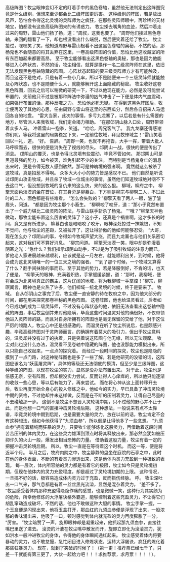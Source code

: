 高级阵图？牧尘眼神变幻不定的盯着手中的黑色卷轴，虽然他无法判定出这阵图究竟是什么级别，但想来至少都会比二级阵图更厉害。
这种级别的阵图，若是放出风声，恐怕会令得这北灵境的灵阵师为之疯狂，在那些灵阵师眼中，再珍稀的天材地宝，怕都没有这些高级阵图来的有诱惑力。
牧尘搽去嘴角的血迹，然后冲着走过来的周野，雷山他们扬了扬，道：“周叔，这我也要了。
”周野他们接过黑色卷轴，来回的翻看了一下，却也根没看出什么端倪，然后便笑着还给了牧尘。
牧尘接过，嘿嘿笑了笑，他知道周野与雷山根看不出这黑色卷轴的奥秘，不然的话，那杨鬼也不会随意的将其丢弃在这里，一卷高级阵图的价值，恐怕比他这收藏室的所有东西加起来都要高昂。
至于牧尘能够看出这黑色卷轴的奥秘，那也是因为他能够进入心阵状态，不然的话，牧尘相信，就算是换作一名二级灵阵师在这里，依旧无法发现黑色卷轴隐藏的阵图。
心阵状态起码的要三级灵阵师方才有可能触及，而且这还不是绝对，只是有着一些小几率，所以不是随便来一个三级灵阵师就能触及心阵状态，也不是随便什么人，就能够解开这上面隐藏的秘密。
牧尘收好这卷黑色阵图，回去之后可以稍微的研究一下，不过以他现在能力，必然是没可能尝试布置的，先前他只不过是被那种阵法中弥漫的凶气冲击了一下便是体内气血震动，如果强行布置的话，那种反噬之力。
恐怕他必死无疑。
在得到这黑色阵图后，牧尘便再没了其他的心思，任由周野与雷山将这里的东西瓜分，然后各自招来人马运回各自的地盘。
“雷大当家，此次的事情，多亏九龙寨了，以后若是有什么需要的地方，尽管派人来我牧域，我们定会竭力相助。
”在那邙阴山脉入口处，周野带领着众多人马。
冲着雷山一抱拳，笑道。
“哈哈，周兄客气了。
我九龙寨还得感谢你们呢，等我将这里的局势稳定下来，一定前往牧域，拜见牧锋域主！”雷山笑着回以一礼，道。
“好。
告辞。
”周野一笑，也就不再拖沓，大手一挥，带着大批人马呼啸而去，很快的便是消失在了视线的尽头。
邙阴山一战，很快的便是传出了消息。
邙阴山的覆灭，也是令得北灵境有些震动，毕竟不管如何。
那邙阴山可是黑道最强的势力，如今被灭，难免引起不少的关注。
而特别是当杨鬼身亡的消息出来时，更是令得无数人感到骇然，那可是神魄境的强者啊。
竟然就这么被杀了这牧域，真是招惹不得啊。
众多大大小小的势力皆是感叹不已。
他们自然是听说过邙阴山攻击牧域，并且杀了牧域一位城主的事情，虽然他们知道牧域绝对咽不下去这口气，但没想到牧域的复仇来的这么快，来的这么狠。
柳域，柳府之中。
柳擎天面色淡漠的坐在首位，在其身旁是柳慕白，下方则是柳宗与柳暝二人，不过此时的二人，面色都是有些难看。
“怎么会失败的？”柳擎天看了两人一眼，皱了皱眉头，问道。
“都是因为牧尘那个小畜生。
”柳暝咬了咬牙，道：“那小子竟然布置出了一个威力堪比二级灵阵的阵法，与雷山联手斩杀了杨鬼。
”“哦？”柳擎天神色微动，那牧尘能布置这么厉害的灵阵了？这小子，还真是个祸害啊，这才多长的时间，竟又是有所进步。
柳慕白也是暗暗咬了咬牙，眼神深处掠过一抹嫉恨，不知不觉间，他与牧尘的差距，又被拉开了，这让得骄傲的他如何能够忍受。
“大哥，现在怎么办？邙阴山的事，令得如今牧域声望大涨，而且九龙寨也与他们关系密切起来，这对我们可不算好消息。
”柳宗问道。
柳擎天淡漠一笑，眼中却是弥漫着阴寒之光：“急什么？我们指示邙阴山动手，不过是为了吸引牧域的注意力而已，爹他老人家进展越来越顺利，应该就是这一月左右，就能顺利出关，到时候，他将会成为这北灵境唯一的一位三天之境的强者。
”“到了那个时候，一个牧域又算得了什么？翻手间抹除的事而已，至于其他的势力，若是降服倒好，不肯的话，也灭了便是。
”柳擎天的眼神，充满着炽热，手掌缓缓紧握，道：“那时，我柳域，便将会成为北灵境真正的霸主，这片辽阔的地域，将为我柳域一手掌控！”柳宗，柳暝闻言，眼神也是火热了许多，他们柳域一统北灵境的时候，终于是要来了。
牧域。
自从邙阴山之事完了后，牧尘便一直安静的待在牧府之中，因为他大部分的时间，都在用来探究那卷神秘的黑色阵图。
这卷阵图，他也给温灵看过，后者如今已成功的成为二级灵阵师，不过没有心阵状态的他，依旧无法查看出这卷轴中隐藏的阵图，事后牧尘倒并未对他隐瞒，毕竟这些时间温灵对他的确很好，不仅带领他进入灵阵师的路，而且对自身所拥有的阵图也是毫无保留的交给了他，对于这位严厉的领路人，牧尘心中还是很感激的。
而温灵在听了牧尘所说后，也是颇感兴趣，毕竟高级阵图对于灵阵师而言，的确拥有着莫大的吸引力，但出乎牧尘意料的，温灵却并没有过于的执着，只是笑着说这阵图与他无缘，所以无法观摩。
牧尘对此也没什么办法，温灵看不见卷轴中隐藏的阵图，他也没那能力模拟出来，所以只能自己收起来，一点点的探究着。
而经过一段时间的探究，牧尘也是隐隐的摸到了一点门路，对这神秘阵图也是多了一些了解，若是他研究的没错的话，这阵图应该名为“妖莲屠灵阵”，具体的等级还无法彻底的摸清，但至少是三级阵图，这种等级的阵图，以现在牧尘的实力，显然是没办法布置出来。
对于此，牧尘也是倍感无奈，空有阵图，但却根没实力尝试，反而让得人心痒痒的，所以他只能逐渐的收敛一些心思，等以后有能力了，再来尝试。
而在将心神从这上面转移开去后，牧尘再度开始全身心的投入修炼之中，他如今的实力，早已具备了冲击灵轮境中期的资格，不过他却并未这样做，反而是在不断的压制着灵力，让得自己尽量的不去碰触那一步。
这倒不是牧尘不想晋入灵轮境中期，只不过他的野心并不止于此，而是他想一口气的直接冲击灵轮境后期。
这种想法，一般说来有点不太靠谱，毕竟灵轮境中期到后期，也是需要大量的灵力，放在以前的话，牧尘肯定不会有这种想法，但如今他获得了“九须血参”，所以倒是让得他多了一些念想。
“九须血参”拥有着精纯而狂暴的灵力，只要牧尘能够炼化这股灵力，再借助着这段时间苦苦压制的体内灵力，在这些灵力雄浑到顶点时将其释放出来，那必然会犹如被压抑许久的火山一般，爆发出相当恐怖的力量。
借助着这股力量，牧尘有着一定的把握冲击灵轮境后期。
所以，牧尘一直是在等待着这个时机。
而这一等，便是将近半个月。
半月之后，牧府内院之中，牧尘静静的盘坐在庭院的石亭之中，此时在他的身体表面，不断的有着灵力渗透出来，这是他体内灵力充盈到一种极致的表现。
每一层次，体内所容纳的灵力都是有着它的极限，牧尘如今只是灵轮境初期，但现在他体内的灵力充盈程度，却是超过了灵轮境初期的上限。
这种情况，一旦搞不好的话，极容易造成体内灵力过于充盈，反而损伤经脉。
呼。
牧尘深吐出一口气来，那气息都是有着一丝丝黑光流溢，显然是混杂着灵力。
“差不多了。
”牧尘感受着体内那种充盈得隐隐作痛的感觉，也是微微一笑，这种行为其实颇为的危险，所幸他修炼的大浮屠诀格外霸道，能够控制着这些充盈灵力，不让得它们胡乱窜动造成破坏，不然的话，他也不敢做这种大胆的事情。
牧尘手掌一握，一个玉盒便是闪现出来，他将玉盒打开，那血红的九须血参便是浮现了出来，一股浓郁的香味涌出来，他吸了一口，顿时感觉到体内就充盈的灵力再度膨胀了一分。
“厉害。
”牧尘暗赞了一声，旋即眼神却是凝重起来，他抓起那九须血参，直接往嘴巴里送了进去。
滚烫的汁液在牧尘嘴中散发而开，旋即立即化为滚滚灵力，犹如洪水一般冲进牧尘的身体，令得他的身体瞬间通红起来。
牧尘感受着体内将要暴动的灵力，也不敢怠慢，急忙闭目进入修炼状态，运转大浮屠诀，疯狂的炼化着那些狂暴灵力。
现在，就到了突破的时候了！（第一更！推荐票已经七千了，只差一千就能有第三更了，大伙一起给力吧！！！求推荐票，求月票！！！！）。
